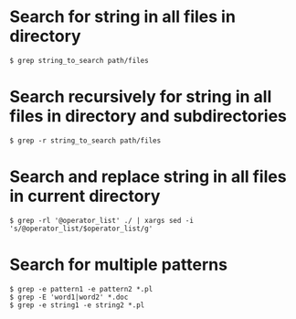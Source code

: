 # Search for string in all files in directory
```
$ grep string_to_search path/files
```

# Search recursively for string in all files in directory and subdirectories
```
$ grep -r string_to_search path/files
```

# Search and replace string in all files in current directory
```
$ grep -rl '@operator_list' ./ | xargs sed -i 's/@operator_list/$operator_list/g'
```

# Search for multiple patterns
```
$ grep -e pattern1 -e pattern2 *.pl
$ grep -E 'word1|word2' *.doc
$ grep -e string1 -e string2 *.pl
```
